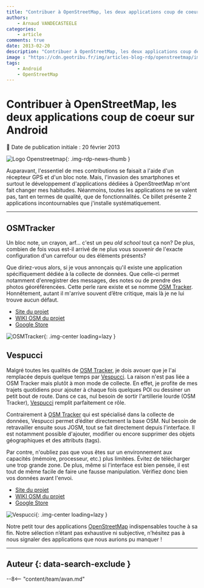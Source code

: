 ```yaml
---
title: "Contribuer à OpenStreetMap, les deux applications coup de coeur sur Android"
authors:
    - Arnaud VANDECASTEELE
categories:
    - article
comments: true
date: 2013-02-20
description: "Contribuer à OpenStreetMap, les deux applications coup de coeur sur Android"
image : "https://cdn.geotribu.fr/img/articles-blog-rdp/openstreetmap/images.jpeg"
tags:
    - Android
    - OpenStreetMap
---
```


# Contribuer à OpenStreetMap, les deux applications coup de coeur sur Android

:calendar: Date de publication initiale : 20 février 2013

![Logo Openstreetmap](https://cdn.geotribu.fr/img/logos-icones/OpenStreetMap/Openstreetmap.png "Openstreetmap"){: .img-rdp-news-thumb }

Auparavant, l'essentiel de mes contributions se faisait a l'aide d'un récepteur GPS et d'un bloc note. Mais, l'invasion des smartphones et surtout le développement d'applications dédiées à OpenStreetMap m'ont fait changer mes habitudes. Néanmoins, toutes les applications ne se valent pas, tant en termes de qualité, que de fonctionnalités. Ce billet présente 2 applications incontournables que j'installe systématiquement.

----

## OSMTracker

Un bloc note, un crayon, arf... c'est un peu *old school* tout ça non? De plus, combien de fois vous est-il arrivé de ne plus vous souvenir de l'exacte configuration d'un carrefour ou des éléments présents?

Que diriez-vous alors, si je vous annonçais qu'il existe une application spécifiquement dédiée à la collecte de données. Que celle-ci permet notamment d'enregistrer des messages, des notes ou de prendre des photos géoréférencées. Cette perle rare existe et se nomme [OSM Tracker](https://play.google.com/store/apps/details?id=me.guillaumin.android.osmtracker&hl=fr). Honnêtement, autant il m'arrive souvent d’être critique, mais là je ne lui trouve aucun défaut.

- [Site du projet](http://code.google.com/p/osmtracker-android/)
- [WIKI OSM du projet](https://wiki.openstreetmap.org/wiki/OSMtracker_%28Android%29)
- [Google Store](https://play.google.com/store/apps/details?id=me.guillaumin.android.osmtracker&hl=fr)

![OSMTracker](https://cdn.geotribu.fr/img/articles-blog-rdp/articles/2013/images.jpeg "OSMTracker"){: .img-center loading=lazy }

## Vespucci

Malgré toutes les qualités de [OSM Tracker](https://play.google.com/store/apps/details?id=me.guillaumin.android.osmtracker&hl=fr), je dois avouer que je l'ai remplacée depuis quelque temps par [Vespucci](https://play.google.com/store/apps/details?id=de.blau.android&hl=fr). La raison n'est pas liée a OSM Tracker mais plutôt à mon mode de collecte. En effet, je profite de mes trajets quotidiens pour ajouter à chaque fois quelques POI ou dessiner un petit bout de route. Dans ce cas, nul besoin de sortir l'artillerie lourde (OSM Tracker), [Vespucci](https://play.google.com/store/apps/details?id=de.blau.android&hl=fr) remplit parfaitement ce rôle.

Contrairement à [OSM Tracker](https://play.google.com/store/apps/details?id=me.guillaumin.android.osmtracker&hl=fr) qui est spécialisé dans la collecte de données, Vespucci permet d’éditer directement la base OSM. Nul besoin de retravailler ensuite sous JOSM, tout se fait directement depuis l'interface. Il est notamment possible d'ajouter, modifier ou encore supprimer des objets géographiques et des attributs (tags).

Par contre, n'oubliez pas que vous êtes sur un environnement aux capacités (mémoire, processeur, etc.) plus limitées. Évitez de télécharger une trop grande zone. De plus, même si l'interface est bien pensée, il est tout de même facile de faire une fausse manipulation. Vérifiez donc bien vos données avant l'envoi.

- [Site du projet](http://code.google.com/p/osmeditor4android/)
- [WIKI OSM du projet](https://wiki.openstreetmap.org/wiki/Vespucci)
- [Google Store](https://play.google.com/store/apps/details?id=de.blau.android&hl=fr)

![Vespucci](https://cdn.geotribu.fr/img/articles-blog-rdp/articles/2013/vespucci.jpeg "Vespucci"){: .img-center loading=lazy }

Notre petit tour des applications [OpenStreetMap](https://www.openstreetmap.org/) indispensables touche à sa fin. Notre sélection n’étant pas exhaustive ni subjective, n’hésitez pas à nous signaler des applications que nous aurions pu manquer !

----

## Auteur {: data-search-exclude }

--8<-- "content/team/avan.md"
